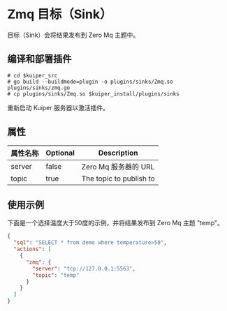 # Zmq 目标（Sink）

目标（Sink）会将结果发布到 Zero Mq 主题中。

## 编译和部署插件

```shell
# cd $kuiper_src
# go build --buildmode=plugin -o plugins/sinks/Zmq.so plugins/sinks/zmq.go
# cp plugins/sinks/Zmq.so $kuiper_install/plugins/sinks
```

重新启动 Kuiper 服务器以激活插件。

## 属性

| 属性名称 | Optional | Description                                                  |
| ------------- | -------- | ------------------------------------------------------------ |
| server          | false    | Zero Mq 服务器的 URL |
| topic      | true     | The topic to publish to |

## 使用示例

下面是一个选择温度大于50度的示例，并将结果发布到 Zero Mq 主题 "temp"。

```json
{
  "sql": "SELECT * from demo where temperature>50",
  "actions": [
    {
      "zmq": {
        "server": "tcp://127.0.0.1:5563",
        "topic": "temp"
      }
    }
  ]
}
```

